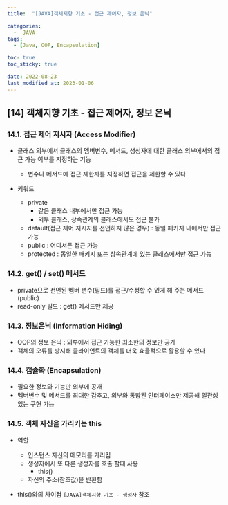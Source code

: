 ```yaml
---
title:  "[JAVA]객체지향 기초 - 접근 제어자, 정보 은닉" 

categories:
  -  JAVA
tags:
  - [Java, OOP, Encapsulation]

toc: true
toc_sticky: true

date: 2022-08-23
last_modified_at: 2023-01-06
---
```

[14] 객체지향 기초 - 접근 제어자, 정보 은닉
----
### 14.1. 접근 제어 지시자 (Access Modifier)

- 클래스 외부에서 클래스의 멤버변수, 메서드, 생성자에 대한 클래스 외부에서의 접근 가능 여부를 지정하는 기능
   - 변수나 메서드에 접근 제한자를 지정하면 접근을 제한할 수 있다
- 키워드

   
   - private
      - 같은 클래스 내부에서만 접근 가능 
      - 외부 클래스, 상속관계의 클래스에서도 접근 불가 
   - default(접근 제어 지시자를 선언하지 않은 경우) : 동일 패키지 내에서만 접근 가능            
   - public : 어디서든 접근 가능
   - protected : 동일한 패키지 또는 상속관계에 있는 클래스에서만 접근 가능

### 14.2. get() / set() 메서드 
- private으로 선언된 멤버 변수(필드)를 접근/수정할 수 있게 해 주는 메서드(public)
- read-only 필드 : get() 메서드만 제공

### 14.3. 정보은닉 (Information Hiding)    
- OOP의 정보 은닉 : 외부에서 접근 가능한 최소한의 정보만 공개
- 객체의 오류를 방지해 클라이언트의 객체를 더욱 효율적으로 활용할 수 있다

### 14.4. 캡슐화 (Encapsulation)   
- 필요한 정보와 기능만 외부에 공개
- 멤버변수 및 메서드를 최대한 감추고, 외부와 통합된 인터페이스만 제공해 일관성 있는 구현 가능

### 14.5. 객체 자신을 가리키는 this
- 역할
   - 인스턴스 자신의 메모리를 가리킴 
   - 생성자에서 또 다른 생성자를 호출 할때 사용 
      - this()
   - 자신의 주소(참조값)을 반환함  

- this()와의 차이점
   `[JAVA]객체지향 기초 - 생성자` 참조